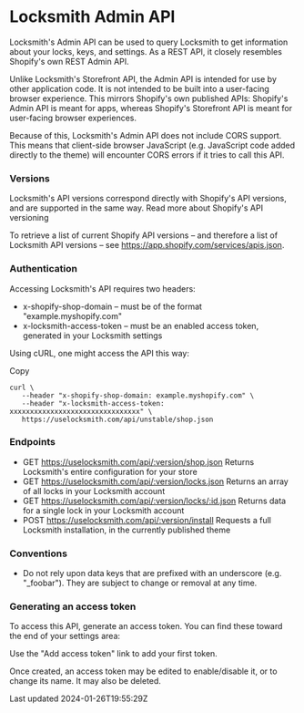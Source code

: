 # Locksmith Admin API

Locksmith's Admin API can be used to query Locksmith to get information about your locks, keys, and settings. As a REST API, it closely resembles Shopify's own REST Admin API.

Unlike Locksmith's Storefront API, the Admin API is intended for use by other application code. It is not intended to be built into a user-facing browser experience. This mirrors Shopify's own published APIs: Shopify's Admin API is meant for apps, whereas Shopify's Storefront API is meant for user-facing browser experiences.

Because of this, Locksmith's Admin API does not include CORS support. This means that client-side browser JavaScript (e.g. JavaScript code added directly to the theme) will encounter CORS errors if it tries to call this API.

### Versions

Locksmith's API versions correspond directly with Shopify's API versions, and are supported in the same way. Read more about Shopify's API versioning

To retrieve a list of current Shopify API versions – and therefore a list of Locksmith API versions – see https://app.shopify.com/services/apis.json.

### Authentication

Accessing Locksmith's API requires two headers:

- x-shopify-shop-domain – must be of the format "example.myshopify.com"
- x-locksmith-access-token – must be an enabled access token, generated in your Locksmith settings

Using cURL, one might access the API this way:

Copy

    curl \
       --header "x-shopify-shop-domain: example.myshopify.com" \
       --header "x-locksmith-access-token: xxxxxxxxxxxxxxxxxxxxxxxxxxxxxxxx" \
       https://uselocksmith.com/api/unstable/shop.json

### Endpoints

- GET https://uselocksmith.com/api/:version/shop.json Returns Locksmith's entire configuration for your store
- GET https://uselocksmith.com/api/:version/locks.json Returns an array of all locks in your Locksmith account
- GET https://uselocksmith.com/api/:version/locks/:id.json Returns data for a single lock in your Locksmith account
- POST https://uselocksmith.com/api/:version/install Requests a full Locksmith installation, in the currently published theme

### Conventions

- Do not rely upon data keys that are prefixed with an underscore (e.g. "\_foobar"). They are subject to change or removal at any time.

### Generating an access token

To access this API, generate an access token. You can find these toward the end of your settings area:

Use the "Add access token" link to add your first token.

Once created, an access token may be edited to enable/disable it, or to change its name. It may also be deleted.

Last updated 2024-01-26T19:55:29Z